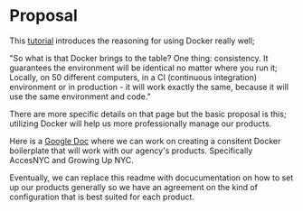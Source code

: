 # Proposal
This [tutorial](https://codeable.io/wordpress-developers-intro-docker/) introduces
the reasoning for using Docker really well;

"So what is that Docker brings to the table? One thing: consistency. It guarantees
the environment will be identical no matter where you run it; Locally, on 50 different
computers, in a CI (continuous integration) environment or in production - it will
work exactly the same, because it will use the same environment and code."

There are more specific details on that page but the basic proposal is this; utilizing
Docker will help us more professionally manage our products.

Here is a [Google Doc](https://docs.google.com/document/d/1tOjk_6aBxLurST5QDz-dV00yezt5i-cBbSAM6kf-W8U/edit)
where we can work on creating a consitent Docker boilerplate that will work with
our agency's products. Specifically AccesNYC and Growing Up NYC.

Eventually, we can replace this readme with docucumentation on how to set up our
products generally so we have an agreement on the kind of configuration that is best
suited for each product.
